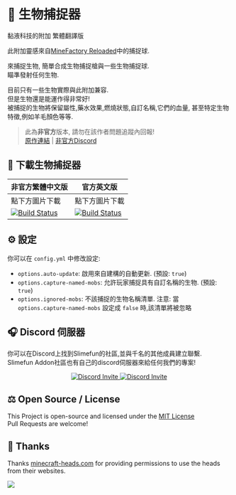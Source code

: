 # :ghost: 生物捕捉器
黏液科技的附加 繁體翻譯版

此附加靈感來自[MineFactory Reloaded](https://www.curseforge.com/minecraft/mc-mods/minefactory-reloaded)中的捕捉球.

來捕捉生物, 簡單合成生物捕捉槍與一些生物捕捉球.<br>
瞄準發射任何生物.

目前只有一些生物實際與此附加兼容.<br>
但是生物還是能運作得非常好!<br>
被捕捉的生物將保留屬性,藥水效果,燃燒狀態,自訂名稱,它們的血量, 甚至特定生物特徵,例如羊毛顏色等等.

> 此為**非官方**版本, 請勿在該作者問題追蹤內回報! <br>
> [原作連結](https://github.com/TheBusyBiscuit/MobCapturer) | [非官方Discord](https://discord.gg/GF4CwjFXT9)

## :floppy_disk: 下載生物捕捉器
| 非官方繁體中文版 | 官方英文版 |
| -------- | -------- |
| 點下方圖片下載 | 點下方圖片下載 |
| [![Build Status](https://xMikux.github.io/builds/SlimeTraditionalTranslation/MobCapturer/master/badge.svg)](https://xMikux.github.io/builds/SlimeTraditionalTranslation/MobCapturer/master) | [![Build Status](https://thebusybiscuit.github.io/builds/TheBusyBiscuit/MobCapturer/master/badge.svg)](https://thebusybiscuit.github.io/builds/TheBusyBiscuit/MobCapturer/master) |

## :gear: 設定
你可以在 `config.yml` 中修改設定:

- `options.auto-update`: 啟用來自建構的自動更新. (預設: `true`)
- `options.capture-named-mobs`: 允許玩家捕捉具有自訂名稱的生物. (預設: `true`)
- `options.ignored-mobs`: 不該捕捉的生物名稱清單.
  注意: 當 `options.capture-named-mobs` 設定成 `false` 時,該清單將被忽略

## :headphones: Discord 伺服器
你可以在Discord上找到Slimefun的社區,並與千名的其他成員建立聯繫.<br>
Slimefun Addon社區也有自己的discord伺服器來給任何我們的專案!

<p align="center">
  <a href="https://discord.gg/slimefun">
    <img src="https://discordapp.com/api/guilds/565557184348422174/widget.png?style=banner3" alt="Discord Invite"/>
  </a>
  <a href="https://discord.gg/SqD3gg5SAU">
    <img src="https://discordapp.com/api/guilds/809178621424041997/widget.png?style=banner3" alt="Discord Invite"/>
  </a>
</p>

## :balance_scale: Open Source / License
This Project is open-source and licensed under the [MIT License](https://github.com/Slimefun-Addon-Community/MobCapturer/blob/master/LICENSE)<br>
Pull Requests are welcome!

## :gift: Thanks

Thanks [minecraft-heads.com](https://minecraft-heads.com/) for providing permissions to use the heads from their websites.

[![](https://minecraft-heads.com/images/banners/minecraft-heads_fullbanner_468x60.png)](https://minecraft-heads.com/)
